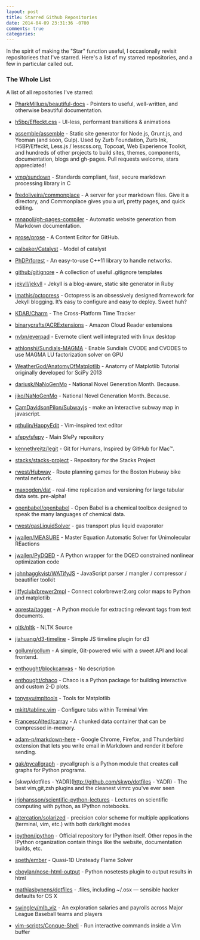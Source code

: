 ```yaml
---
layout: post
title: Starred Github Repositories
date: 2014-04-09 23:31:36 -0700
comments: true
categories: 
---
```


In the spirit of making the "Star" function useful, I occasionally revisit
repositoriees that I've starred. Here's a list of my starred repositories,
and a few in particular called out.

### The Whole List

A list of all repositories I've starred:

* [PharkMillups/beautiful-docs](http://github.com/PharkMillups/beautiful-docs) - Pointers to useful, well-written, and otherwise beautiful documentation.

* [h5bp/Effeckt.css](http://github.com/h5bp/Effeckt.css) - UI-less, performant transitions & animations

* [assemble/assemble](http://github.com/assemble/assemble) - Static site generator for Node.js, Grunt.js, and Yeoman (and soon, Gulp). Used by Zurb Foundation, Zurb Ink, H5BP/Effeckt, Less.js / lesscss.org, Topcoat, Web Experience Toolkit, and hundreds of other projects to build sites, themes, components, documentation, blogs and gh-pages. Pull requests welcome, stars appreciated!

* [vmg/sundown](http://github.com/vmg/sundown) - Standards compliant, fast, secure markdown processing library in C

* [fredoliveira/commonplace](http://github.com/fredoliveira/commonplace) - A server for your markdown files. Give it a directory, and Commonplace gives you a url, pretty pages, and quick editing.

* [mnapoli/gh-pages-compiler](http://github.com/mnapoli/gh-pages-compiler) - Automatic website generation from Markdown documentation.

* [prose/prose](http://github.com/prose/prose) - A Content Editor for GitHub.

* [calbaker/Catalyst](http://github.com/calbaker/Catalyst) - Model of catalyst

* [PhDP/forest](http://github.com/PhDP/forest) - An easy-to-use C++11 library to handle networks.

* [github/gitignore](http://github.com/github/gitignore) - A collection of useful .gitignore templates

* [jekyll/jekyll](http://github.com/jekyll/jekyll) - Jekyll is a blog-aware, static site generator in Ruby

* [imathis/octopress](http://github.com/imathis/octopress) - Octopress is an obsessively designed framework for Jekyll blogging. It’s easy to configure and easy to deploy. Sweet huh?

* [KDAB/Charm](http://github.com/KDAB/Charm) - The Cross-Platform Time Tracker

* [binarycrafts/ACRExtensions](http://github.com/binarycrafts/ACRExtensions) - Amazon Cloud Reader extensions

* [nvbn/everpad](http://github.com/nvbn/everpad) - Evernote client well integrated with linux desktop

* [athlonshi/Sundials-MAGMA](http://github.com/athlonshi/Sundials-MAGMA) - Enable Sundials CVODE and CVODES to use MAGMA LU factorization solver on GPU

* [WeatherGod/AnatomyOfMatplotlib](http://github.com/WeatherGod/AnatomyOfMatplotlib) - Anatomy of Matplotlib Tutorial originally developed for SciPy 2013

* [dariusk/NaNoGenMo](http://github.com/dariusk/NaNoGenMo) - National Novel Generation Month. Because.

* [jiko/NaNoGenMo](http://github.com/jiko/NaNoGenMo) - National Novel Generation Month. Because.

* [CamDavidsonPilon/Subwayjs](http://github.com/CamDavidsonPilon/Subwayjs) - make an interactive subway map in javascript.

* [pthulin/HappyEdit](http://github.com/pthulin/HappyEdit) - Vim-inspired text editor

* [sfepy/sfepy](http://github.com/sfepy/sfepy) - Main SfePy repository

* [kennethreitz/legit](http://github.com/kennethreitz/legit) - Git for Humans, Inspired by GitHub for Mac™.

* [stacks/stacks-project](http://github.com/stacks/stacks-project) - Repository for the Stacks Project

* [rwest/Hubway](http://github.com/rwest/Hubway) - Route planning games for the Boston Hubway bike rental network.

* [maxogden/dat](http://github.com/maxogden/dat) - real-time replication and versioning for large tabular data sets. pre-alpha!

* [openbabel/openbabel](http://github.com/openbabel/openbabel) - Open Babel is a chemical toolbox designed to speak the many languages of chemical data.

* [rwest/gasLiquidSolver](http://github.com/rwest/gasLiquidSolver) - gas transport plus liquid evaporator

* [jwallen/MEASURE](http://github.com/jwallen/MEASURE) - Master Equation Automatic Solver for Unimolecular REactions

* [jwallen/PyDQED](http://github.com/jwallen/PyDQED) - A Python wrapper for the DQED constrained nonlinear optimization code

* [johnhaggkvist/WATifyJS](http://github.com/johnhaggkvist/WATifyJS) - JavaScript parser / mangler / compressor / beautifier toolkit

* [jiffyclub/brewer2mpl](http://github.com/jiffyclub/brewer2mpl) - Connect colorbrewer2.org color maps to Python and matplotlib

* [apresta/tagger](http://github.com/apresta/tagger) - A Python module for extracting relevant tags from text documents.

* [nltk/nltk](http://github.com/nltk/nltk) - NLTK Source

* [jiahuang/d3-timeline](http://github.com/jiahuang/d3-timeline) - Simple JS timeline plugin for d3

* [gollum/gollum](http://github.com/gollum/gollum) - A simple, Git-powered wiki with a sweet API and local frontend.

* [enthought/blockcanvas](http://github.com/enthought/blockcanvas) - No description

* [enthought/chaco](http://github.com/enthought/chaco) - Chaco is a Python package for building interactive and custom 2-D plots.

* [tonysyu/mpltools](http://github.com/tonysyu/mpltools) - Tools for Matplotlib

* [mkitt/tabline.vim](http://github.com/mkitt/tabline.vim) - Configure tabs within Terminal Vim

* [FrancescAlted/carray](http://github.com/FrancescAlted/carray) - A chunked data container that can be compressed in-memory.

* [adam-p/markdown-here](http://github.com/adam-p/markdown-here) - Google Chrome, Firefox, and Thunderbird extension that lets you write email in Markdown and render it before sending.

* [gak/pycallgraph](http://github.com/gak/pycallgraph) - pycallgraph is a Python module that creates call graphs for Python programs.

* [skwp/dotfiles - YADR](http://github.com/skwp/dotfiles - YADR) - The best vim,git,zsh plugins and the cleanest vimrc you've ever seen

* [jrjohansson/scientific-python-lectures](http://github.com/jrjohansson/scientific-python-lectures) - Lectures on scientific computing with python, as IPython notebooks.

* [altercation/solarized](http://github.com/altercation/solarized) - precision color scheme for multiple applications (terminal, vim, etc.) with both dark/light modes

* [ipython/ipython](http://github.com/ipython/ipython) - Official repository for IPython itself. Other repos in the IPython organization contain things like the website, documentation builds, etc.

* [speth/ember](http://github.com/speth/ember) - Quasi-1D Unsteady Flame Solver

* [cboylan/nose-html-output](http://github.com/cboylan/nose-html-output) - Python nosetests plugin to output results in html

* [mathiasbynens/dotfiles](http://github.com/mathiasbynens/dotfiles) - .files, including ~/.osx — sensible hacker defaults for OS X

* [swingley/mlb_viz](http://github.com/swingley/mlb_viz) - An exploration salaries and payrolls across Major League Baseball teams and players

* [vim-scripts/Conque-Shell](http://github.com/vim-scripts/Conque-Shell) - Run interactive commands inside a Vim buffer

